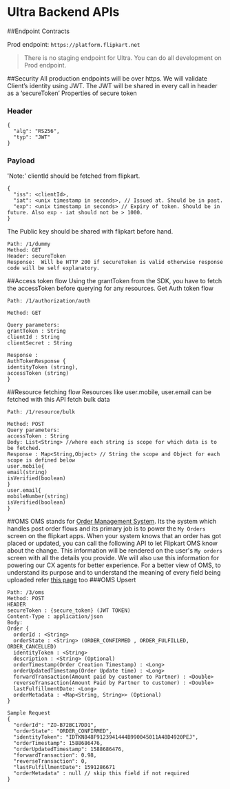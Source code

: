 # Ultra Backend APIs

##Endpoint Contracts

Prod endpoint: `https://platform.flipkart.net`
> There is no staging endpoint for Ultra. You can do all development on Prod endpoint.

##Security
All production endpoints will be over https.
We will validate Client’s identity using JWT.
The JWT will be shared in every call in header as a ‘secureToken’
Properties of secure token
### Header
```
{
  "alg": "RS256",
  "typ": "JWT"
}
```
### Payload
'Note:' clientId should be fetched from flipkart.
```
{
  "iss": <clientId>,
  "iat": <unix timestamp in seconds>, // Issued at. Should be in past.
  "exp": <unix timestamp in seconds> // Expiry of token. Should be in future. Also exp - iat should not be > 1000.
}
```
The Public key should be shared with flipkart before hand.
```
Path: /1/dummy
Method: GET
Header: secureToken
Response:  Will be HTTP 200 if secureToken is valid otherwise response code will be self explanatory.
```

##Access token flow
Using the grantToken from the SDK, you have to fetch the accessToken before querying for any resources.
Get Auth token flow
```
Path: /1/authorization/auth

Method: GET

Query parameters:
grantToken : String
clientId : String
clientSecret : String

Response :
AuthTokenResponse {
identityToken (string),
accessToken (string)
}
```

##Resource fetching flow
Resources like user.mobile, user.email can be fetched with this API
fetch bulk data
```
Path: /1/resource/bulk

Method: POST
Query parameters:
accessToken : String
Body: List<String> //where each string is scope for which data is to be fetched.
Response : Map<String,Object> // String the scope and Object for each scope is defined below
user.mobile{
email(string)
isVerified(boolean)
}
user.email{
mobileNumber(string)
isVerified(boolean)
}
```

##OMS
OMS stands for [Order Management System](https://en.wikipedia.org/wiki/Order_management_system). Its the system which handles post order flows and its primary job is to power the `My Orders` screen on the flipkart apps.
When your system knows that an order has got placed or updated, you can call the following API to let Flipkart OMS know about the change.
This information will be rendered on the user's `My orders` screen with all the details you provide. We will also use this information for powering our CX agents for better experience.
For a better view of OMS, to understand its purpose and to understand the meaning of every field being uploaded refer [this page](oms.md) too
###OMS Upsert
```
Path: /3/oms
Method: POST
HEADER
secureToken : {secure_token} (JWT TOKEN)
Content-Type : application/json
Body:
Order {
  orderId : <String>
  orderState : <String> (ORDER_CONFIRMED , ORDER_FULFILLED, ORDER_CANCELLED)
  identityToken : <String>
  description : <String> (Optional)
  orderTimestamp(Order Creation Timestamp) : <Long>
  orderUpdatedTimestamp(Order Update time) : <Long>
  forwardTransaction(Amount paid by customer to Partner) : <Double>
  reverseTransaction(Amount Paid by Partner to customer) : <Double>
  lastFulfillmentDate: <Long>
  orderMetadata : <Map<String, String>> (Optional)
}
```
```
Sample Request
{
  "orderId": "ZO-B72BC17DD1",
  "orderState": "ORDER_CONFIRMED",
  "identityToken": "IDTKN848F9123941444B990045011A48D4920PEJ",
  "orderTimestamp": 1588686476,
  "orderUpdatedTimestamp": 1588686476,
  "forwardTransaction": 0.98,
  "reverseTransaction": 0,
  "lastFulfillmentDate": 1591286671
  "orderMetadata" : null // skip this field if not required
}
```

